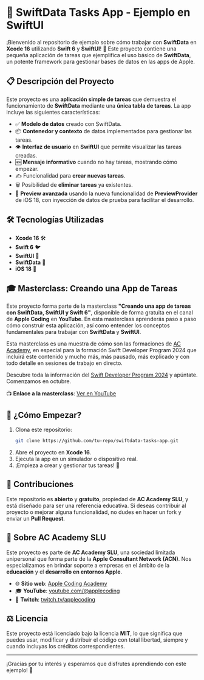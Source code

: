 # 📝 SwiftData Tasks App - Ejemplo en SwiftUI

¡Bienvenido al repositorio de ejemplo sobre cómo trabajar con **SwiftData** en **Xcode 16** utilizando **Swift 6** y **SwiftUI**! 🎉 Este proyecto contiene una pequeña aplicación de tareas que ejemplifica el uso básico de **SwiftData**, un potente framework para gestionar bases de datos en las apps de Apple.

## 📋 Descripción del Proyecto

Este proyecto es una **aplicación simple de tareas** que demuestra el funcionamiento de **SwiftData** mediante una **única tabla de tareas**. La app incluye las siguientes características:

- ✅ **Modelo de datos** creado con SwiftData.
- 📦 **Contenedor y contexto** de datos implementados para gestionar las tareas.
- 👁️ **Interfaz de usuario** en **SwiftUI** que permite visualizar las tareas creadas.
- 🆕 **Mensaje informativo** cuando no hay tareas, mostrando cómo empezar.
- ✍️ Funcionalidad para **crear nuevas tareas**.
- 🗑️ Posibilidad de **eliminar tareas** ya existentes.
- 🎨 **Preview avanzada** usando la nueva funcionalidad de **PreviewProvider** de iOS 18, con inyección de datos de prueba para facilitar el desarrollo.

## 🛠️ Tecnologías Utilizadas

- **Xcode 16** 🛠️
- **Swift 6** 🐦
- **SwiftUI** 🚀
- **SwiftData** 💾
- **iOS 18** 📱

## 🎓 Masterclass: Creando una App de Tareas

Este proyecto forma parte de la masterclass **"Creando una app de tareas con SwiftData, SwiftUI y Swift 6"**, disponible de forma gratuita en el canal de **Apple Coding** en **YouTube**. En esta masterclass aprenderás paso a paso cómo construir esta aplicación, así como entender los conceptos fundamentales para trabajar con **SwiftData** y **SwiftUI**.

Esta masterclass es una muestra de cómo son las formaciones de [AC Academy](https://acoding.academy), en especial para la formación Swift Developer Program 2024 que incluirá este contenido y mucho más, más pausado, más explicado y con todo detalle en sesiones de trabajo en directo.

Descubre toda la información del [Swift Developer Program 2024](https://acoding.academy/sdp24) y apúntate. Comenzamos en octubre.

📺 **Enlace a la masterclass**: [Ver en YouTube](https://youtube.com/live/TNrqH-sm4q4)

## 🚀 ¿Cómo Empezar?

1. Clona este repositorio:
   ```bash
   git clone https://github.com/tu-repo/swiftdata-tasks-app.git
   ```
2. Abre el proyecto en **Xcode 16**.
3. Ejecuta la app en un simulador o dispositivo real.
4. ¡Empieza a crear y gestionar tus tareas! 🎉

## 🤝 Contribuciones

Este repositorio es **abierto** y **gratuito**, propiedad de **AC Academy SLU**, y está diseñado para ser una referencia educativa. Si deseas contribuir al proyecto o mejorar alguna funcionalidad, no dudes en hacer un fork y enviar un **Pull Request**.

## 📢 Sobre AC Academy SLU

Este proyecto es parte de **AC Academy SLU**, una sociedad limitada unipersonal que forma parte de la **Apple Consultant Network (ACN)**. Nos especializamos en brindar soporte a empresas en el ámbito de la **educación** y el **desarrollo en entornos Apple**.

- 🌐 **Sitio web**: [Apple Coding Academy](https://acoding.academy)
- 🎓 **YouTube**: [youtube.com/@applecoding](https://youtube.com/@applecoding)
- 🎥 **Twitch**: [twitch.tv/applecoding](https://twitch.tv/applecoding)

## ⚖️ Licencia

Este proyecto está licenciado bajo la licencia **MIT**, lo que significa que puedes usar, modificar y distribuir el código con total libertad, siempre y cuando incluyas los créditos correspondientes.

---
¡Gracias por tu interés y esperamos que disfrutes aprendiendo con este ejemplo! 🚀
